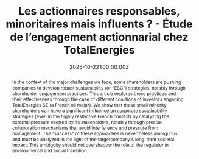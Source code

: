 ---
title: "Les actionnaires responsables, minoritaires mais influents ? - Étude de l’engagement actionnarial chez TotalEnergies"
draft: true
authors:
- admin
- Nicolas Mottis

date: "2025-10-22T00:00:00Z"
doi: "10.1684/rfg.2025.100"

# Schedule page publish date (NOT publication's date).
publishDate: "2025-10-22T00:00:00Z"

# Publication type.
# Accepts a single type but formatted as a YAML list (for Hugo requirements).
# Enter a publication type from the CSL standard.
publication_types: ["article-journal"]

# Publication name and optional abbreviated publication name.
publication: "*Revue Française de Gestion*(51)"
publication_short: ""

abstract: In the context of the major challenges we face, some shareholders are pushing companies to develop robust sustainability (or “ESG”) strategies, notably through shareholder engagement practices. This article explores these practices and their effectiveness through the case of different coalitions of investors engaging TotalEnergies SE (a French oil major). We show that these small minority shareholders can have a significant influence on corporate sustainability strategies (even in the highly restrictive French context) by catalyzing the external pressure exerted by its stakeholders, notably through precise collaboration mechanisms that avoid interference and pressure from management. The “success” of these approaches is nevertheless ambiguous and must be analyzed in the light of the targetcompany's long-term societal impact. This ambiguity should not overshadow the role of the regulator in environmental and social transition.

tags:
- Shareholder Engagement
- Case Study
- Sustainable Finance
- Corporate Governance

featured: false

# links:
# - name: ""
#   url: ""
url_pdf: ''
url_code: ''
url_dataset: ''
url_poster: ''
url_project: ''
url_slides: ''
url_source: ''
url_video: ''
---